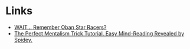 # Links

- [WAIT... Remember Oban Star Racers?](https://www.youtube.com/watch?v=t2cpFBRDBRk)
- [The Perfect Mentalism Trick Tutorial. Easy Mind-Reading Revealed by Spidey. ](https://www.youtube.com/watch?v=nHQZojNUsVs)
